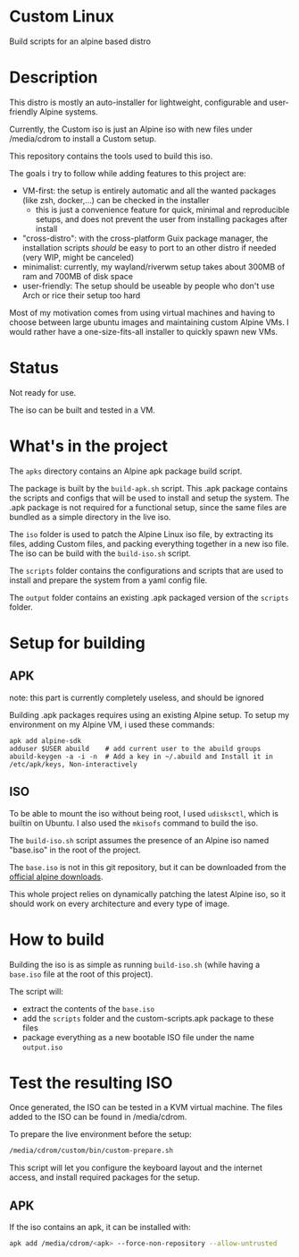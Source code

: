 # Custom Linux
Build scripts for an alpine based distro

# Description

This distro is mostly an auto-installer for lightweight, configurable and user-friendly Alpine systems.

Currently, the Custom iso is just an Alpine iso with new files under /media/cdrom to install a Custom setup.

This repository contains the tools used to build this iso.


The goals i try to follow while adding features to this project are:
- VM-first: the setup is entirely automatic and all the wanted packages (like zsh, docker,...) can be checked in the installer
	* this is just a convenience feature for quick, minimal and reproducible setups, and does not prevent the user from installing packages after install
- "cross-distro": with the cross-platform Guix package manager, the installation scripts *should* be easy to port to an other distro if needed (very WIP, might be canceled)
- minimalist: currently, my wayland/riverwm setup takes about 300MB of ram and 700MB of disk space
- user-friendly: The setup should be useable by people who don't use Arch or rice their setup too hard


Most of my motivation comes from using virtual machines and having to choose between large ubuntu images and maintaining custom Alpine VMs.
I would rather have a one-size-fits-all installer to quickly spawn new VMs.


# Status

Not ready for use.

The iso can be built and tested in a VM.


# What's in the project

The `apks` directory contains an Alpine apk package build script.

The package is built by the `build-apk.sh` script.
This .apk package contains the scripts and configs that will be used to install and setup the system.
The .apk package is not required for a functional setup, since the same files are bundled as a simple directory in the live iso.

The `iso` folder is used to patch the Alpine Linux iso file, by extracting its files, adding Custom files, and packing everything together in a new iso file.
The iso can be build with the `build-iso.sh` script.

The `scripts` folder contains the configurations and scripts that are used to install and prepare the system from a yaml config file.

The `output` folder contains an existing .apk packaged version of the `scripts` folder.

# Setup for building

## APK

note: this part is currently completely useless, and should be ignored

Building .apk packages requires using an existing Alpine setup.
To setup my environment on my Alpine VM, i used these commands:
```
apk add alpine-sdk
adduser $USER abuild	# add current user to the abuild groups
abuild-keygen -a -i -n	# Add a key in ~/.abuild and Install it in /etc/apk/keys, Non-interactively 
```


## ISO

To be able to mount the iso without being root, I used `udisksctl`, which is builtin on Ubuntu.
I also used the `mkisofs` command to build the iso.


The `build-iso.sh` script assumes the presence of an Alpine iso named "base.iso" in the root of the project.

The `base.iso` is not in this git repository, but it can be downloaded from the [official alpine downloads](https://www.alpinelinux.org/downloads/).



This whole project relies on dynamically patching the latest Alpine iso, so it should work on every architecture and every type of image.

# How to build

Building the iso is as simple as running `build-iso.sh` (while having a `base.iso` file at the root of this project).

The script will:
* extract the contents of the `base.iso`
* add the `scripts` folder and the custom-scripts.apk package to these files
* package everything as a new bootable ISO file under the name `output.iso`

# Test the resulting ISO

Once generated, the ISO can be tested in a KVM virtual machine.
The files added to the ISO can be found in /media/cdrom.

To prepare the live environment before the setup:
```sh
/media/cdrom/custom/bin/custom-prepare.sh
```
This script will let you configure the keyboard layout and the internet access, and install required packages for the setup.



## APK

If the iso contains an apk, it can be installed with:
```sh
apk add /media/cdrom/<apk> --force-non-repository --allow-untrusted
```
